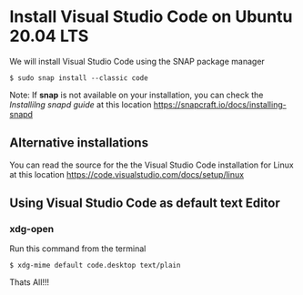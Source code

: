 # Install Visual Studio Code on Ubuntu 20.04 LTS

We will install Visual Studio Code using the SNAP package manager

    $ sudo snap install --classic code

Note: If **snap** is not available on your installation, you can check the *Installilng snapd guide* at this location https://snapcraft.io/docs/installing-snapd

## Alternative installations

You can read the source for the the Visual Studio Code installation for Linux at this location https://code.visualstudio.com/docs/setup/linux

## Using Visual Studio Code as default text Editor

### xdg-open

Run this command from the terminal

    $ xdg-mime default code.desktop text/plain


Thats All!!!

